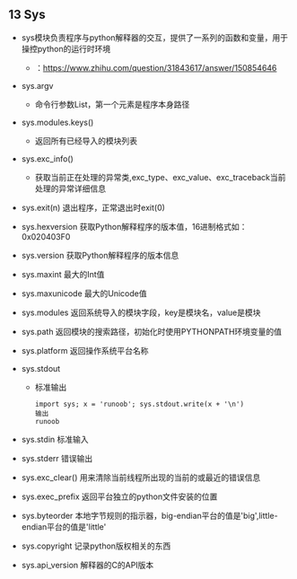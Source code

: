## 13 Sys
- sys模块负责程序与python解释器的交互，提供了一系列的函数和变量，用于操控python的运行时环境
	- ：https://www.zhihu.com/question/31843617/answer/150854646

- sys.argv 
	- 命令行参数List，第一个元素是程序本身路径
- sys.modules.keys()
	- 返回所有已经导入的模块列表
- sys.exc_info()
	- 获取当前正在处理的异常类,exc_type、exc_value、exc_traceback当前处理的异常详细信息
- sys.exit(n) 退出程序，正常退出时exit(0)
- sys.hexversion 获取Python解释程序的版本值，16进制格式如：0x020403F0
- sys.version 获取Python解释程序的版本信息
- sys.maxint 最大的Int值
- sys.maxunicode 最大的Unicode值
- sys.modules 返回系统导入的模块字段，key是模块名，value是模块
- sys.path 返回模块的搜索路径，初始化时使用PYTHONPATH环境变量的值
- sys.platform 返回操作系统平台名称
- sys.stdout
	- 标准输出

        ```
        import sys; x = 'runoob'; sys.stdout.write(x + '\n')
        输出
        runoob
        ```
- sys.stdin 标准输入
- sys.stderr 错误输出
- sys.exc_clear() 用来清除当前线程所出现的当前的或最近的错误信息
- sys.exec_prefix 返回平台独立的python文件安装的位置
- sys.byteorder 本地字节规则的指示器，big-endian平台的值是'big',little-endian平台的值是'little'
- sys.copyright 记录python版权相关的东西
- sys.api_version 解释器的C的API版本
